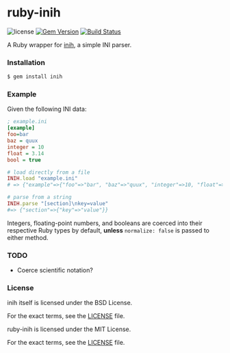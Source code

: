 ruby-inih
=========

![license](https://raster.shields.io/badge/license-MIT%20with%20restrictions-green.png)
[![Gem Version](https://badge.fury.io/rb/inih.svg)](https://badge.fury.io/rb/inih)
[![Build Status](https://img.shields.io/github/workflow/status/woodruffw/ruby-inih/CI/master)](https://github.com/woodruffw/ruby-inih/actions?query=workflow%3ACI)

A Ruby wrapper for [inih](https://github.com/benhoyt/inih), a simple INI parser.

### Installation

```bash
$ gem install inih
```

### Example

Given the following INI data:

```ini
; example.ini
[example]
foo=bar
baz = quux
integer = 10
float = 3.14
bool = true
```

```ruby
# load directly from a file
INIH.load "example.ini"
# => {"example"=>{"foo"=>"bar", "baz"=>"quux", "integer"=>10, "float"=>3.14, "bool"=>true}}

# parse from a string
INIH.parse "[section]\nkey=value"
#=> {"section"=>{"key"=>"value"}}
```

Integers, floating-point numbers, and booleans are coerced into their respective Ruby types by
default, **unless** `normalize: false` is passed to either method.

### TODO

* Coerce scientific notation?

### License

inih itself is licensed under the BSD License.

For the exact terms, see the [LICENSE](ext/inih/LICENSE) file.

ruby-inih is licensed under the MIT License.

For the exact terms, see the [LICENSE](./LICENSE) file.
